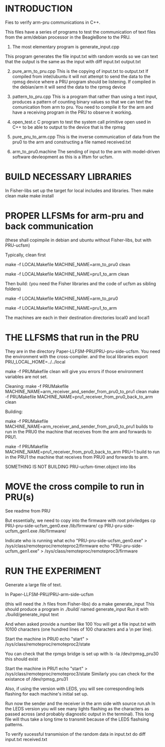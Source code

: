 INTRODUCTION
============

Fies to verify arm-pru communications in C++.

This files have a series of programs to test the communication of text files from the
arm/debian processor in the BeagleBone to the PRU.

1) The most elementary program is 
generate_input.cpp

This program generates the file input.txt with random words so we can text that the output
is the same as the input with
diff input.txt output.txt

2) pure_arm_to_pru.cpp
This is the copying of input.txt to output.txt
If compiled from intel/ubuntu it will not attempt to send the data to
the rpmsg device where a PRU program should be listening.
If compiled in the debian/arm it will send the data to the rpmsg device

3) pattern_to_pru.cpp
This is a program that rather than using a text input, produces a pattern
of counting binary values so that we can text the comunication from arm to pru.
You need to compile it for the arm and have a receiving program in the PRU
to observe it working.

4) open_test.c
C program to test the system call primitive open used in C++ to be able
to output to the device that is the rpmsg

5) pure_pru_to_arm.cpp
This is the inverse communication of data from the pru0 to the arm and constructing
a file named received.txt

6) arm_to_pru0.machine
The sending of input to the arm with model-driven software devleopment as this is
a llfsm for ucfsm.


BUILD NECESSARY LIBRARIES
=================================================
In Fisher-libs set up the target for local includes and libraries.
Then
 make clean
 make
 make install


PROPER LLFSMs for arm-pru and back communication
================================================
(these shall copimpile in debian and ubuntu without Fisher-libs, but with PRU-ucfsm)

Typically, clean first

make -f LOCALMakefile MACHINE_NAME=arm_to_pru0 clean

make -f LOCALMakefile MACHINE_NAME=pru1_to_arm clean


Then build:
(you need the Fisher libraries and the code of ucfsm as sibling folders)

make -f LOCALMakefile MACHINE_NAME=arm_to_pru0

make -f LOCALMakefile MACHINE_NAME=pru1_to_arm 

The machines are each in their destination directories local0 and local1

THE LLFSMS that run in the PRU
===============================
They are in the directory Paper-LLFSM-PRU/PRU-pru-side-ucfsm. You need the environment with the cross-compiler.
and the local libraries export PRU_LOCAL_HOME=../../local

make -f PRUMakefile clean
will give you errors if those environment variables are not set.

Cleaning:
make -f PRUMakefile MACHINE_NAME=arm_receiver_and_sender_from_pru0_to_pru1 clean
make -f PRUMakefile MACHINE_NAME=pru1_receiver_from_pru0_back_to_arm  clean


Building:

make -f PRUMakefile MACHINE_NAME=arm_receiver_and_sender_from_pru0_to_pru1 
builds to run in the PRU0 the machine that receives from the arm and forwards to PRU1.


make -f PRUMakefile MACHINE_NAME=pru1_receiver_from_pru0_back_to_arm  PRU=1
build to run in the PRU1 the machine that receives from PRU0 and forwards to arm.

SOMETHING IS NOT BUILDING PRU-ucfsm-timer.object into libs

MOVE the cross compile to run in PRU(s)
===========================================
See readme from PRU

But essentially, we need 
to copy into the firmware
with root priviledges
cp PRU-pru-side-ucfsm_gen0.exe /lib/firmware/
cp PRU-pru-side-ucfsm_gen1.exe /lib/firmware/


Indicate who is running what
echo "PRU-pru-side-ucfsm_gen0.exe" > /sys/class/remoteproc/remoteproc2/firmware
echo "PRU-pru-side-ucfsm_gen1.exe" > /sys/class/remoteproc/remoteproc3/firmware

RUN THE EXPERIMENT
==================
Generate a large file of text.

In Paper-LLFSM-PRU/PRU-arm-side-ucfsm

(this will need the .h files from Fisher-libs)
do a 
make generate_input
This should produce a program in ./build/
named generate_input
Run it with
./build/generate_input text

And when asked provide a number like 100
You will get a file input.txt
with 10100 characters (one hundred lines of 100 characters and a \n per line).

Start the machine in PRU0
echo "start" > /sys/class/remoteproc/remoteproc2/state

You can check that the rpmgs bridge is set up with
ls -la /dev/rpmsg_pru30
this should exist

Start the machine in PRU1
echo "start" > /sys/class/remoteproc/remoteproc3/state
Similarly you can check for the existance of /dev/rpmsg_pru31

Also, if using the version with LEDS, you will see corresponding leds flashing for each machine's initial set up.

Run now the sender and the receiver in the arm side with
source run.sh
In the LEDS version you will see many lights flashing as the characters as passed across
(and probably diagnostic output in the terminal).
This long file will thus take a long time to transmit because of the LEDS flashsing patterns.


To verify sucessful transmision of the random data in input.txt do
diff input.txt received.txt
